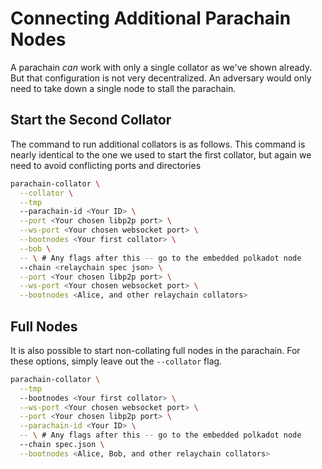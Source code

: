 # Connecting Additional Parachain Nodes

A parachain _can_ work with only a single collator as we've shown already. But that configuration is
not very decentralized. An adversary would only need to take down a single node to stall the
parachain.

## Start the Second Collator

The command to run additional collators is as follows. This command is nearly identical to the one
we used to start the first collator, but again we need to avoid conflicting ports and directories

```bash
parachain-collator \
  --collator \
  --tmp
  --parachain-id <Your ID> \
  --port <Your chosen libp2p port> \
  --ws-port <Your chosen websocket port> \
  --bootnodes <Your first collator> \
  --bob \
  -- \ # Any flags after this -- go to the embedded polkadot node
  --chain <relaychain spec json> \
  --port <Your chosen libp2p port> \
  --ws-port <Your chosen websocket port> \
  --bootnodes <Alice, and other relaychain collators>
```

## Full Nodes

It is also possible to start non-collating full nodes in the parachain. For these options, simply
leave out the `--collator` flag.

```bash
parachain-collator \
  --tmp
  --bootnodes <Your first collator> \
  --ws-port <Your chosen websocket port> \
  --port <Your chosen libp2p port> \
  --parachain-id <Your ID> \
  -- \ # Any flags after this -- go to the embedded polkadot node
  --chain spec.json \
  --bootnodes <Alice, Bob, and other relaychain collators>
```
